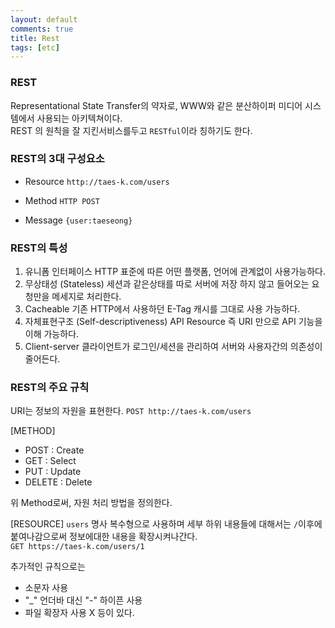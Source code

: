 ```yaml
---
layout: default
comments: true
title: Rest
tags: [etc]
---
```


### REST
Representational State Transfer의 약자로, WWW와 같은 분산하이퍼 미디어 시스템에서 사용되는 아키텍쳐이다.  
REST 의 원칙을 잘 지킨서비스를두고 `RESTful`이라 칭하기도 한다.


### REST의 3대 구성요소
- Resource  `http://taes-k.com/users`
  
- Method     `HTTP POST`
  
- Message   `{user:taeseong}`


### REST의 특성
1. 유니폼 인터페이스
HTTP 표준에 따른 어떤 플랫폼, 언어에 관계없이 사용가능하다. 
2. 무상태성 (Stateless)
세션과 같은상태를 따로 서버에 저장 하지 않고 들어오는 요청만을 메세지로 처리한다.
3. Cacheable
기존 HTTP에서 사용하던  E-Tag 캐시를 그대로 사용 가능하다.
4. 자체표현구조 (Self-descriptiveness)
API Resource 즉 URI 만으로 API 기능을 이해 가능하다.
5. Client-server
클라이언트가 로그인/세션을 관리하여 서버와 사용자간의 의존성이 줄어든다.



### REST의 주요 규칙
URI는 정보의 자원을 표현한다.
`POST http://taes-k.com/users`

[METHOD]
- POST : Create
- GET : Select
- PUT : Update
- DELETE : Delete

위 Method로써, 자원 처리 방법을 정의한다.

[RESOURCE]
`users`
명사 복수형으로 사용하며 세부 하위 내용들에 대해서는 `/`이후에 붙여나감으로써 정보에대한 내용을 확장시켜나간다.  
`GET https://taes-k.com/users/1`

추가적인 규칙으로는
- 소문자 사용
- "_" 언더바 대신 "-" 하이픈 사용
- 파일 확장자 사용 X
등이 있다.




